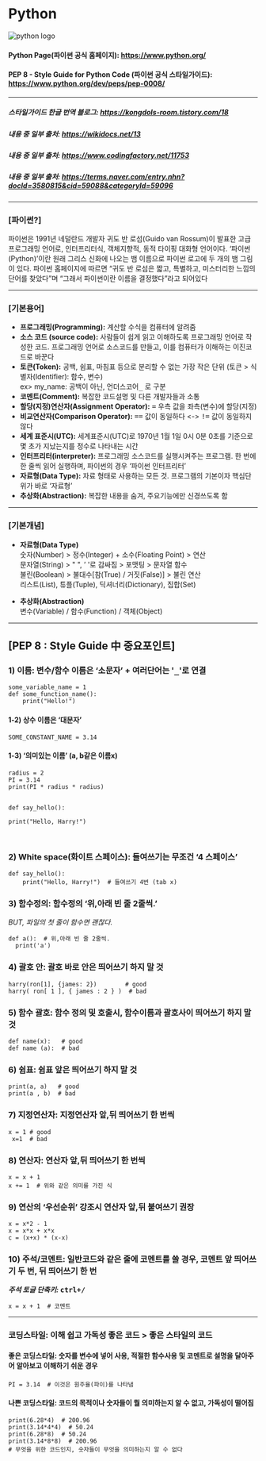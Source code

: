---
---

<h1 id="python">Python</h1>
<p><img src="https://www.python.org/static/community_logos/python-logo-master-v3-TM-flattened.png" alt="python logo"></p>
<h4 id="python-page파이썬-공식-홈페이지-httpswww.python.org">Python Page(파이썬 공식 홈페이지): <a href="https://www.python.org/">https://www.python.org/</a></h4>
<h4 id="pep-8---style-guide-for-python-code-파이썬-공식-스타일가이드-httpswww.python.orgdevpepspep-0008">PEP 8 - Style Guide for Python Code (파이썬 공식 스타일가이드): <a href="https://www.python.org/dev/peps/pep-0008/">https://www.python.org/dev/peps/pep-0008/</a></h4>
<hr>
<h5 id="스타일가이드-한글-번역-블로그-httpskongdols-room.tistory.com18">스타일가이드 한글 번역 블로그: <a href="https://kongdols-room.tistory.com/18">https://kongdols-room.tistory.com/18</a></h5>
<h5 id="내용-중-일부-출처-httpswikidocs.net13">내용 중 일부 출처: <a href="https://wikidocs.net/13">https://wikidocs.net/13</a></h5>
<h5 id="내용-중-일부-출처-httpswww.codingfactory.net11753">내용 중 일부 출처: <a href="https://www.codingfactory.net/11753">https://www.codingfactory.net/11753</a></h5>
<h5 id="내용-중-일부-출처-httpsterms.naver.comentry.nhndocid3580815cid59088categoryid59096">내용 중 일부 출처: <a href="https://terms.naver.com/entry.nhn?docId=3580815&amp;cid=59088&amp;categoryId=59096">https://terms.naver.com/entry.nhn?docId=3580815&amp;cid=59088&amp;categoryId=59096</a></h5>
<hr>
<h3 id="파이썬">[파이썬?]</h3>
<p>파이썬은 1991년 네덜란드 개발자 귀도 반 로섬(Guido  van  Rossum)이  발표한 고급 프로그래밍 언어로, 인터프리터식, 객체지향적, 동적 타이핑 대화형 언어이다.  ‘파이썬(Python)’이란 원래 그리스 신화에 나오는 뱀 이름으로 파이썬 로고에 두 개의 뱀 그림이 있다. 파이썬 홈페이지에 따르면 “귀도 반 로섬은 짧고, 특별하고, 미스터리한 느낌의 단어를 찾았다”며 “그래서 파이썬이란 이름을 결정했다”라고 되어있다</p>
<hr>
<h3 id="기본용어">[기본용어]</h3>
<ul>
<li><strong>프로그래밍(Programming):</strong> 계산할 수식을 컴퓨터에 알려줌</li>
<li><strong>소스 코드 (source code):</strong> 사람들이 쉽게 읽고 이해하도록 프로그래밍 언어로 작성한 코드. 프로그래밍 언어로 소스코드를 만들고, 이를 컴퓨터가 이해하는 이진코드로 바꾼다</li>
<li><strong>토큰(Token):</strong> 공백, 쉼표, 마침표 등으로 분리할 수 없는 가장 작은 단위  (토큰 &gt; 식별자(Identifier): 함수, 변수)<br>
ex&gt; my_name: 공백이 아닌, 언더스코어<kbd>_</kbd> 로 구분</li>
<li><strong>코멘트(Comment):</strong> 복잡한 코드설명 및 다른 개발자들과 소통</li>
<li><strong>할당(지정)연산자(Assignment Operator):</strong> <kbd>=</kbd> 우측 값을 좌측(변수)에 할당(지정)</li>
<li><strong>비교연산자(Comparison Operator):</strong> <kbd>==</kbd>  값이 동일하다  &lt;-&gt; <kbd>!=</kbd> 값이 동일하지 않다</li>
<li><strong>세계 표준시(UTC):</strong> 세계표준시(UTC)로 1970년 1월 1일 0시 0분 0초를 기준으로 몇 초가 지났는지를 정수로 나타내는 시간</li>
<li><strong>인터프리터(interpreter):</strong> 프로그래밍 소스코드를 실행시켜주는 프로그램. 한 번에 한 줄씩 읽어 실행하며, 파이썬의 경우 ‘파이썬 인터프리터’</li>
<li><strong>자료형(Data Type):</strong> 자료 형태로 사용하는 모든 것. 프로그램의 기본이자 핵심단위가 바로 ‘자료형’</li>
<li><strong>추상화(Abstraction):</strong> 복잡한 내용을 숨겨, 주요기능에만 신경쓰도록 함</li>
</ul>
<hr>
<h3 id="기본개념">[기본개념]</h3>
<ul>
<li>
<p><strong>자료형(Data Type)</strong><br>
숫자(Number) &gt; 정수(Integer) + 소수(Floating Point) &gt; 연산<br>
문자열(String) &gt; " ", ’ '로 감싸짐 &gt; 포맷팅 &gt; 문자열 함수<br>
불린(Boolean) &gt; 불대수[참(True) / 거짓(False)] &gt; 불린 연산<br>
리스트(List), 튜플(Tuple), 딕셔너리(Dictionary), 집합(Set)</p>
</li>
<li>
<p><strong>추상화(Abstraction)</strong><br>
변수(Variable) / 함수(Function) / 객체(Object)</p>
</li>
</ul>
<hr>
<h2 id="pep-8--style-guide-中-중요포인트">[PEP 8 : Style Guide 中 중요포인트]</h2>
<h3 id="이름-변수함수-이름은-소문자--여러단어는-kbd_kbd로-연결">1) 이름: 변수/함수 이름은 ‘소문자’ + 여러단어는 '<kbd>_</kbd>'로 연결</h3>
<pre><code>some_variable_name = 1  
def some_function_name():  
    print("Hello!")  
</code></pre>
<h4 id="상수-이름은-대문자">1-2) 상수 이름은 ‘대문자’</h4>
<pre><code>SOME_CONSTANT_NAME = 3.14  
</code></pre>
<h4 id="의미있는-이름--a-b같은-이름x">1-3) ‘의미있는 이름’  (a, b같은 이름x)</h4>
<pre><code>radius = 2  
PI = 3.14  
print(PI * radius * radius)  
  
  
def say_hello():  
    print("Hello, Harry!")  
</code></pre>
<h3 id="white-space화이트-스페이스-들여쓰기는-무조건-4-스페이스">2) White space(화이트 스페이스): 들여쓰기는 무조건 ‘4 스페이스’</h3>
<pre><code>def say_hello():  
    print("Hello, Harry!")  # 들여쓰기 4번 (tab x)
</code></pre>
<h3 id="함수정의-함수정의-위아래-빈-줄-2줄씩.">3) 함수정의: 함수정의 ‘위,아래 빈 줄 2줄씩.’</h3>
<p><em>BUT, 파일의 첫 줄이 함수면 괜찮다.</em></p>
<pre><code>def a():  # 위,아래 빈 줄 2줄씩.  
  print('a')  
</code></pre>
<h3 id="괄호-안-괄호-바로-안은-띄어쓰기-하지-말-것">4) 괄호 안: 괄호 바로 안은 띄어쓰기 하지 말 것</h3>
<pre><code>harry(ron[1], {james: 2})        # good
harry( ron[ 1 ], { james : 2 } )  # bad
</code></pre>
<h3 id="함수-괄호-함수-정의-및-호출시-함수이름과-괄호사이-띄어쓰기-하지-말-것">5) 함수 괄호: 함수 정의 및 호출시, 함수이름과 괄호사이 띄어쓰기 하지 말 것</h3>
<pre><code>def name(x):   # good
def name (a):  # bad
</code></pre>
<h3 id="쉼표-쉼표-앞은-띄어쓰기-하지-말-것">6) 쉼표: 쉼표 앞은 띄어쓰기 하지 말 것</h3>
<pre><code>print(a, a)   # good
print(a , b)  # bad  
</code></pre>
<h3 id="지정연산자-지정연산자-앞뒤-띄어쓰기-한-번씩">7) 지정연산자: 지정연산자 앞,뒤 띄어쓰기 한 번씩</h3>
<pre><code>x = 1 # good  
 x=1  # bad
</code></pre>
<h3 id="연산자-연산자-앞뒤-띄어쓰기-한-번씩">8) 연산자: 연산자 앞,뒤 띄어쓰기 한 번씩</h3>
<pre><code>x = x + 1  
x += 1  # 위와 같은 의미를 가진 식
</code></pre>
<h3 id="연산의-우선순위-강조시-연산자-앞뒤-붙여쓰기-권장">9) 연산의 ‘우선순위’ 강조시 연산자 앞,뒤 붙여쓰기 권장</h3>
<pre><code>x = x*2 - 1  
x = x*x + x*x  
c = (x+x) * (x-x)  
</code></pre>
<h3 id="주석코멘트-일반코드와-같은-줄에-코멘트를-쓸-경우-코멘트-앞-띄어쓰기-두-번-뒤-띄어쓰기-한-번">10) 주석/코멘트: 일반코드와 같은 줄에 코멘트를 쓸 경우, 코멘트 앞 띄어쓰기 두 번, 뒤 띄어쓰기 한 번</h3>
<p><strong><em>주석 토글 단축키:</em> <kbd>ctrl+<kbd>/</kbd></kbd></strong></p>
<pre><code>x = x + 1  # 코멘트 
</code></pre>
<hr>
<h3 id="코딩스타일-이해-쉽고-가독성-좋은-코드--좋은-스타일의-코드">코딩스타일: 이해 쉽고 가독성 좋은 코드 &gt; 좋은 스타일의 코드</h3>
<h4 id="좋은-코딩스타일-숫자를-변수에-넣어-사용-적절한-함수사용-및-코멘트로-설명을-달아주어-알아보고-이해하기-쉬운-경우">좋은 코딩스타일: 숫자를 변수에 넣어 사용, 적절한 함수사용 및 코멘트로 설명을 달아주어 알아보고 이해하기 쉬운 경우</h4>
<pre><code>PI = 3.14  # 이것은 원주율(파이)를 나타냄
</code></pre>
<h4 id="나쁜-코딩스타일-코드의-목적이나-숫자들이-뭘-의미하는지-알-수-없고-가독성이-떨어짐">나쁜 코딩스타일: 코드의 목적이나 숫자들이 뭘 의미하는지 알 수 없고, 가독성이 떨어짐</h4>
<pre><code>print(6.28*4)  # 200.96  
print(3.14*4*4)  # 50.24  
print(6.28*8)  # 50.24  
print(3.14*8*8)  # 200.96  
# 무엇을 위한 코드인지, 숫자들이 무엇을 의미하는지 알 수 없다
</code></pre>
